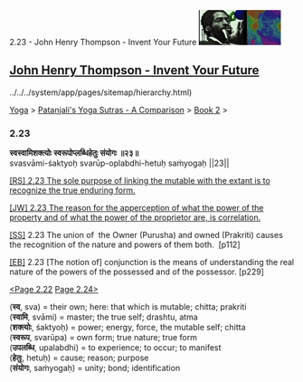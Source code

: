 2.23 - John Henry Thompson - Invent Your Future [![John Henry Thompson - Invent Your Future](../../../_/rsrc/1329567069254/config/customLogo.gif-revision=6.png)](../../../index.html)

[John Henry Thompson - Invent Your Future](../../../index.html)
---------------------------------------------------------------

../../../system/app/pages/sitemap/hierarchy.html)
    

[Yoga](../../../yoga.html)‎ > ‎[Patanjali's Yoga Sutras - A Comparison](../../patanjani.html)‎ > ‎[Book 2](../book-2.html)‎ > ‎

### 2.23

**स्वस्वामिशक्त्योः स्वरूपोप्लब्धिहेतुः संयोगः ॥२३॥**  
svasvāmi-śaktyoḥ svarūp-oplabdhi-hetuḥ saṁyogaḥ ||23||  
  
  
[\[RS\] 2.23 The sole purpose of linking the mutable with the extant is to recognize the true enduring form.](http://www.ashtangayoga.info/philosophy/yoga-sutra-patanjali/chapter-2/item/svasvami-shaktyoh-svarup-oplabdhi-hetuh-sanyogah/)  
  
[\[JW\] 2.23 The reason for the apperception of what the power of the property and of what the power of the proprietor are, is correlation.](http://books.google.com/books?id=YzFImjtOxUwC&pg=PA160&ci=146%2C927%2C759%2C77&source=bookclip)  
  
[\[SS\]](http://www.amazon.com/Yoga-Sutras-Patanjali-Commentary-Satchidananda/dp/0932040381) 2.23 The union of  the Owner (Purusha) and owned (Prakriti) causes the recognition of the nature and powers of them both.  \[p112\]  
  
[\[EB\]](http://www.amazon.com/Yoga-Sutras-Patanjali-Translation-Commentary/dp/0865477361/ref=sr_1_1?ie=UTF8&s=books&qid=1250508322&sr=1-1) 2.23 \[The notion of\] conjunction is the means of understanding the real nature of the powers of the possessed and of the possessor. \[p229\]  
  
[<Page 2.22](222.html)  [Page 2.24>](224.html)  
  

(**स्व**, sva) = their own; here: that which is mutable; chitta; prakriti  
(**स्वामि**, svāmi) = master; the true self; drashtu, atma  
(**शक्त्योः**, śaktyoḥ) = power; energy, force, the mutable self; chitta  
(**स्वरूप**, svarūpa) = own form; true nature; true form  
(**उपलब्धि**, upalabdhi) = to experience; to occur; to manifest  
(**हेतुः**, hetuḥ) = cause; reason; purpose  
(**संयोगः**, saṁyogaḥ) = unity; bond; identification

